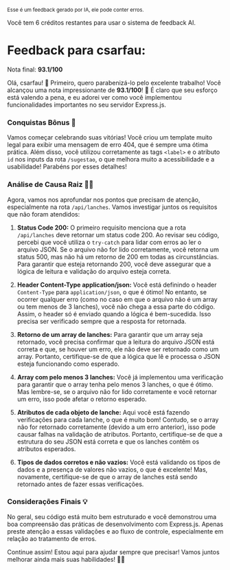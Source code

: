 <sup>Esse é um feedback gerado por IA, ele pode conter erros.</sup>

Você tem 6 créditos restantes para usar o sistema de feedback AI.

# Feedback para csarfau:

Nota final: **93.1/100**

Olá, csarfau! 🚀 Primeiro, quero parabenizá-lo pelo excelente trabalho! Você alcançou uma nota impressionante de **93.1/100**! 🎉 É claro que seu esforço está valendo a pena, e eu adorei ver como você implementou funcionalidades importantes no seu servidor Express.js.

### Conquistas Bônus 🎉
Vamos começar celebrando suas vitórias! Você criou um template muito legal para exibir uma mensagem de erro 404, que é sempre uma ótima prática. Além disso, você utilizou corretamente as tags `<label>` e o atributo `id` nos inputs da rota `/sugestao`, o que melhora muito a acessibilidade e a usabilidade! Parabéns por esses detalhes!

### Análise de Causa Raiz 🕵️‍♂️
Agora, vamos nos aprofundar nos pontos que precisam de atenção, especialmente na rota `/api/lanches`. Vamos investigar juntos os requisitos que não foram atendidos:

1. **Status Code 200:** O primeiro requisito menciona que a rota `/api/lanches` deve retornar um status code 200. Ao revisar seu código, percebi que você utiliza o `try-catch` para lidar com erros ao ler o arquivo JSON. Se o arquivo não for lido corretamente, você retorna um status 500, mas não há um retorno de 200 em todas as circunstâncias. Para garantir que esteja retornando 200, você deve assegurar que a lógica de leitura e validação do arquivo esteja correta.

2. **Header Content-Type application/json:** Você está definindo o header `Content-Type` para `application/json`, o que é ótimo! No entanto, se ocorrer qualquer erro (como no caso em que o arquivo não é um array ou tem menos de 3 lanches), você não chega a essa parte do código. Assim, o header só é enviado quando a lógica é bem-sucedida. Isso precisa ser verificado sempre que a resposta for retornada.

3. **Retorno de um array de lanches:** Para garantir que um array seja retornado, você precisa confirmar que a leitura do arquivo JSON está correta e que, se houver um erro, ele não deve ser retornado como um array. Portanto, certifique-se de que a lógica que lê e processa o JSON esteja funcionando como esperado.

4. **Array com pelo menos 3 lanches:** Você já implementou uma verificação para garantir que o array tenha pelo menos 3 lanches, o que é ótimo. Mas lembre-se, se o arquivo não for lido corretamente e você retornar um erro, isso pode afetar o retorno esperado.

5. **Atributos de cada objeto de lanche:** Aqui você está fazendo verificações para cada lanche, o que é muito bom! Contudo, se o array não for retornado corretamente (devido a um erro anterior), isso pode causar falhas na validação de atributos. Portanto, certifique-se de que a estrutura do seu JSON está correta e que os lanches contêm os atributos esperados.

6. **Tipos de dados corretos e não vazios:** Você está validando os tipos de dados e a presença de valores não vazios, o que é excelente! Mas, novamente, certifique-se de que o array de lanches está sendo retornado antes de fazer essas verificações.

### Considerações Finais 💡
No geral, seu código está muito bem estruturado e você demonstrou uma boa compreensão das práticas de desenvolvimento com Express.js. Apenas preste atenção a essas validações e ao fluxo de controle, especialmente em relação ao tratamento de erros. 

Continue assim! Estou aqui para ajudar sempre que precisar! Vamos juntos melhorar ainda mais suas habilidades! 🚀✨